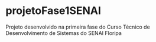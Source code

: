 # projetoFase1SENAI
Projeto desenvolvido na primeira fase do Curso Técnico de Desenvolvimento de Sistemas do SENAI Floripa
